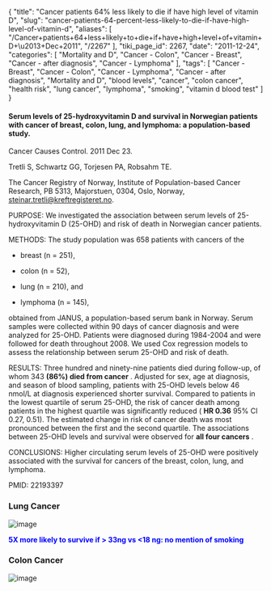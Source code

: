 {
    "title": "Cancer patients 64% less likely to die if have high level of vitamin D",
    "slug": "cancer-patients-64-percent-less-likely-to-die-if-have-high-level-of-vitamin-d",
    "aliases": [
        "/Cancer+patients+64+less+likely+to+die+if+have+high+level+of+vitamin+D+\u2013+Dec+2011",
        "/2267"
    ],
    "tiki_page_id": 2267,
    "date": "2011-12-24",
    "categories": [
        "Mortality and D",
        "Cancer - Colon",
        "Cancer - Breast",
        "Cancer - after diagnosis",
        "Cancer - Lymphoma"
    ],
    "tags": [
        "Cancer - Breast",
        "Cancer - Colon",
        "Cancer - Lymphoma",
        "Cancer - after diagnosis",
        "Mortality and D",
        "blood levels",
        "cancer",
        "colon cancer",
        "health risk",
        "lung cancer",
        "lymphoma",
        "smoking",
        "vitamin d blood test"
    ]
}


#### Serum levels of 25-hydroxyvitamin D and survival in Norwegian patients with cancer of breast, colon, lung, and lymphoma: a population-based study.

Cancer Causes Control. 2011 Dec 23.

Tretli S, Schwartz GG, Torjesen PA, Robsahm TE.

The Cancer Registry of Norway, Institute of Population-based Cancer Research, PB 5313, Majorstuen, 0304, Oslo, Norway, steinar.tretli@kreftregisteret.no.

PURPOSE: We investigated the association between serum levels of 25-hydroxyvitamin D (25-OHD) and risk of death in Norwegian cancer patients.

METHODS: The study population was 658 patients with cancers of the 

* breast (n = 251), 

* colon (n = 52), 

* lung (n = 210), and 

* lymphoma (n = 145), 

obtained from JANUS, a population-based serum bank in Norway. Serum samples were collected within 90 days of cancer diagnosis and were analyzed for 25-OHD. Patients were diagnosed during 1984-2004 and were followed for death throughout 2008. We used Cox regression models to assess the relationship between serum 25-OHD and risk of death.

RESULTS: Three hundred and ninety-nine patients died during follow-up, of whom 343  **(86%) died from cancer** . Adjusted for sex, age at diagnosis, and season of blood sampling, patients with 25-OHD levels below 46 nmol/L at diagnosis experienced shorter survival. Compared to patients in the lowest quartile of serum 25-OHD, the risk of cancer death among patients in the highest quartile was significantly reduced ( **HR 0.36**  95% CI 0.27, 0.51). The estimated change in risk of cancer death was most pronounced between the first and the second quartile. The associations between 25-OHD levels and survival were observed for  **all four cancers** .

CONCLUSIONS: Higher circulating serum levels of 25-OHD were positively associated with the survival for cancers of the breast, colon, lung, and lymphoma.

PMID:     22193397

### Lung Cancer

<img src="https://d1bk1kqxc0sym.cloudfront.net/attachments/jpeg/lung-cancer.jpg" alt="image">

 **<span style="color:#00F;">5X more likely to survive if > 33ng vs <18 ng: no mention of smoking</span>** 

### Colon Cancer

<img src="https://d1bk1kqxc0sym.cloudfront.net/attachments/jpeg/colon-cancer.jpg" alt="image">